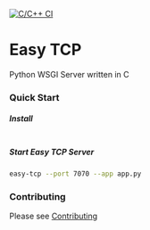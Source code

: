 [![C/C++ CI](https://github.com/joegasewicz/easy-tcp/actions/workflows/c-cpp.yml/badge.svg)](https://github.com/joegasewicz/easy-tcp/actions/workflows/c-cpp.yml)

# Easy TCP
Python WSGI Server written in C

### Quick Start


##### Install
```bash

```

##### Start Easy TCP Server
```bash
easy-tcp --port 7070 --app app.py
```

### Contributing
Please see [Contributing](contributing.md)
